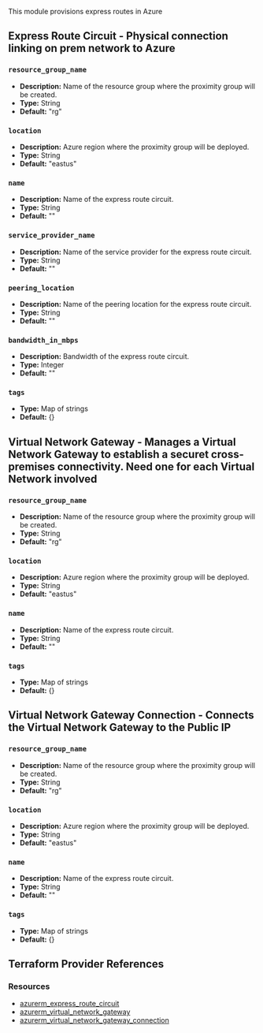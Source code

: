 This module provisions express routes in Azure 
## Express Route Circuit - Physical connection linking on prem network to Azure 

### `resource_group_name`

- **Description:** Name of the resource group where the proximity group will be created.
- **Type:** String
- **Default:** "rg"

### `location`

- **Description:** Azure region where the proximity group will be deployed.
- **Type:** String
- **Default:** "eastus"

### `name`

- **Description:** Name of the express route circuit.
- **Type:** String
- **Default:** ""

### `service_provider_name`

- **Description:** Name of the service provider for the express route circuit.
- **Type:** String
- **Default:** ""

### `peering_location`

- **Description:** Name of the peering location for the express route circuit.
- **Type:** String
- **Default:** ""

### `bandwidth_in_mbps`

- **Description:** Bandwidth of the express route circuit.
- **Type:** Integer
- **Default:** ""

### `tags`

- **Type:** Map of strings
- **Default:** {}

## Virtual Network Gateway - Manages a Virtual Network Gateway to establish a securet cross-premises connectivity. Need one for each Virtual Network involved 

### `resource_group_name`

- **Description:** Name of the resource group where the proximity group will be created.
- **Type:** String
- **Default:** "rg"

### `location`

- **Description:** Azure region where the proximity group will be deployed.
- **Type:** String
- **Default:** "eastus"

### `name`

- **Description:** Name of the express route circuit.
- **Type:** String
- **Default:** ""

### `tags`

- **Type:** Map of strings
- **Default:** {}

## Virtual Network Gateway Connection - Connects the Virtual Network Gateway to the Public IP

### `resource_group_name`

- **Description:** Name of the resource group where the proximity group will be created.
- **Type:** String
- **Default:** "rg"

### `location`

- **Description:** Azure region where the proximity group will be deployed.
- **Type:** String
- **Default:** "eastus"

### `name`

- **Description:** Name of the express route circuit.
- **Type:** String
- **Default:** ""

### `tags`

- **Type:** Map of strings
- **Default:** {}

## Terraform Provider References

### Resources

- [azurerm_express_route_circuit](https://registry.terraform.io/providers/hashicorp/azurerm/latest/docs/resources/express_route_circuit)
- [azurerm_virtual_network_gateway](https://registry.terraform.io/providers/hashicorp/azurerm/latest/docs/resources/virtual_network_gateway)
- [azurerm_virtual_network_gateway_connection](https://registry.terraform.io/providers/hashicorp/azurerm/latest/docs/resources/virtual_network_gateway_connection)
